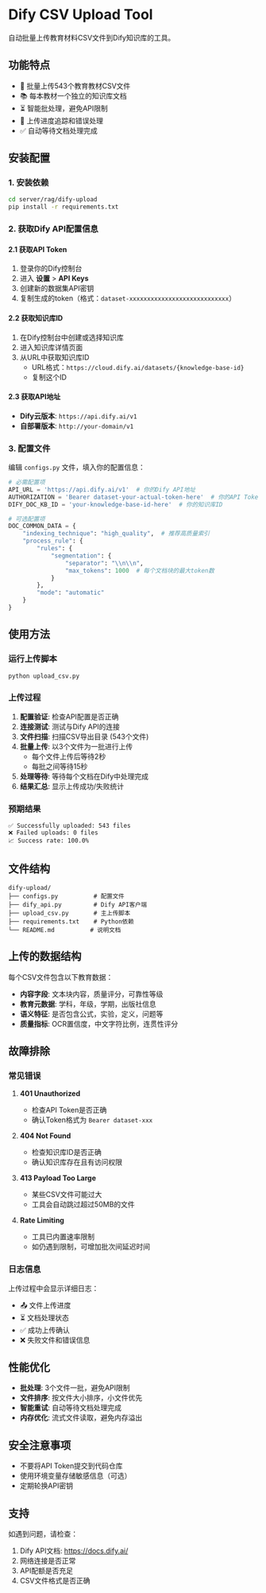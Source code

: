 # Dify CSV Upload Tool

自动批量上传教育材料CSV文件到Dify知识库的工具。

## 功能特点

- 🚀 批量上传543个教育教材CSV文件
- 📚 每本教材一个独立的知识库文档
- ⏳ 智能批处理，避免API限制
- 🔄 上传进度追踪和错误处理
- ✅ 自动等待文档处理完成

## 安装配置

### 1. 安装依赖

```bash
cd server/rag/dify-upload
pip install -r requirements.txt
```

### 2. 获取Dify API配置信息

#### 2.1 获取API Token
1. 登录你的Dify控制台
2. 进入 **设置** > **API Keys**
3. 创建新的数据集API密钥
4. 复制生成的token（格式：`dataset-xxxxxxxxxxxxxxxxxxxxxxxxxxxx`）

#### 2.2 获取知识库ID
1. 在Dify控制台中创建或选择知识库
2. 进入知识库详情页面
3. 从URL中获取知识库ID
   - URL格式：`https://cloud.dify.ai/datasets/{knowledge-base-id}`
   - 复制这个ID

#### 2.3 获取API地址
- **Dify云版本**: `https://api.dify.ai/v1`
- **自部署版本**: `http://your-domain/v1` 

### 3. 配置文件

编辑 `configs.py` 文件，填入你的配置信息：

```python
# 必需配置项
API_URL = 'https://api.dify.ai/v1'  # 你的Dify API地址
AUTHORIZATION = 'Bearer dataset-your-actual-token-here'  # 你的API Token
DIFY_DOC_KB_ID = 'your-knowledge-base-id-here'  # 你的知识库ID

# 可选配置项
DOC_COMMON_DATA = {
    "indexing_technique": "high_quality",  # 推荐高质量索引
    "process_rule": {
        "rules": {
            "segmentation": {
                "separator": "\\n\\n",
                "max_tokens": 1000  # 每个文档块的最大token数
            }
        },
        "mode": "automatic"
    }
}
```

## 使用方法

### 运行上传脚本

```bash
python upload_csv.py
```

### 上传过程

1. **配置验证**: 检查API配置是否正确
2. **连接测试**: 测试与Dify API的连接
3. **文件扫描**: 扫描CSV导出目录 (543个文件)
4. **批量上传**: 以3个文件为一批进行上传
   - 每个文件上传后等待2秒
   - 每批之间等待15秒
5. **处理等待**: 等待每个文档在Dify中处理完成
6. **结果汇总**: 显示上传成功/失败统计

### 预期结果

```
✅ Successfully uploaded: 543 files
❌ Failed uploads: 0 files  
📈 Success rate: 100.0%
```

## 文件结构

```
dify-upload/
├── configs.py          # 配置文件
├── dify_api.py         # Dify API客户端
├── upload_csv.py       # 主上传脚本
├── requirements.txt    # Python依赖
└── README.md          # 说明文档
```

## 上传的数据结构

每个CSV文件包含以下教育数据：

- **内容字段**: 文本块内容，质量评分，可靠性等级
- **教育元数据**: 学科，年级，学期，出版社信息
- **语义特征**: 是否包含公式，实验，定义，问题等
- **质量指标**: OCR置信度，中文字符比例，连贯性评分

## 故障排除

### 常见错误

1. **401 Unauthorized**
   - 检查API Token是否正确
   - 确认Token格式为 `Bearer dataset-xxx`

2. **404 Not Found**  
   - 检查知识库ID是否正确
   - 确认知识库存在且有访问权限

3. **413 Payload Too Large**
   - 某些CSV文件可能过大
   - 工具会自动跳过超过50MB的文件

4. **Rate Limiting**
   - 工具已内置速率限制
   - 如仍遇到限制，可增加批次间延迟时间

### 日志信息

上传过程中会显示详细日志：
- 📤 文件上传进度
- ⏳ 文档处理状态  
- ✅ 成功上传确认
- ❌ 失败文件和错误信息

## 性能优化

- **批处理**: 3个文件一批，避免API限制
- **文件排序**: 按文件大小排序，小文件优先
- **智能重试**: 自动等待文档处理完成
- **内存优化**: 流式文件读取，避免内存溢出

## 安全注意事项

- 不要将API Token提交到代码仓库
- 使用环境变量存储敏感信息（可选）
- 定期轮换API密钥

## 支持

如遇到问题，请检查：
1. Dify API文档: https://docs.dify.ai/
2. 网络连接是否正常
3. API配额是否充足
4. CSV文件格式是否正确